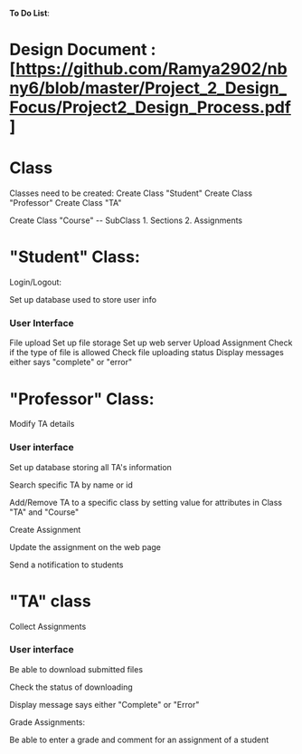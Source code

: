 
**To Do List**:
# Design Document : [https://github.com/Ramya2902/nbny6/blob/master/Project_2_Design_Focus/Project2_Design_Process.pdf]

# Class
Classes need to be created:
Create Class "Student"
Create Class "Professor"
Create Class "TA"

Create Class "Course" -- SubClass 1. Sections 2. Assignments

# "Student" Class:
Login/Logout:

Set up database used to store user info

### User Interface
File upload
Set up file storage
Set up web server
Upload Assignment
Check if the type of file is allowed
Check file uploading status
Display messages either says "complete" or "error"


# "Professor" Class:
Modify TA details
### User interface
Set up database storing all TA's information

Search specific TA by name or id

Add/Remove TA to a specific class by setting value for attributes in Class "TA" and "Course"

Create Assignment

Update the assignment on the web page

Send a notification to students 

# "TA" class
Collect Assignments

### User interface
Be able to download submitted files 

Check the status of downloading

Display message says either "Complete" or "Error"

Grade Assignments:

Be able to enter a grade and comment for an assignment of a student

